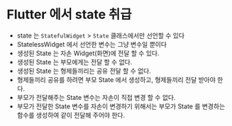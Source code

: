 # Flutter 에서 state 취급

- state 는 `StatefulWidget` > `State` 클래스에서만 선언할 수 있다
- StatelessWidget 에서 선언한 변수는 그냥 변수일 뿐이다
- 생성된 State 는 자손 Widget(화면)에 전달 할 수 있다.
- 생성된 State 는 부모에게는 전달 할 수 없다.
- 생성된 State 는 형제들끼리는 공유 전달 할 수 없다.
- 형제들끼리 공유를 하려면 부모 State 에서 생성하고, 형제들끼리 전달 받아야 한다.
- 부모가 전달해주는 State 변수는 자손이 직접 변경 할 수 없다.
- 부모가 전달한 State 변수를 자손이 변경하기 위해서는 부모가 State 를 변경하는 함수를 생성하여 같이 전달해 주어야 한다.
